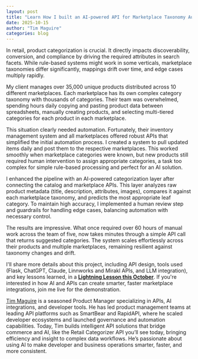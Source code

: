 ```yaml
---
layout: post
title: "Learn How I built an AI-powered API for Marketplace Taxonomy Automation"
date: 2025-10-15
author: "Tim Maguire"
categories: blog
---
```


In retail, product categorization is crucial. It directly impacts discoverability, conversion, and compliance by driving the required attributes in search facets. While rule-based systems might work in some verticals, marketplace taxonomies differ significantly, mappings drift over time, and edge cases multiply rapidly.

My client manages over 35,000 unique products distributed across 10 different marketplaces. Each marketplace has its own complex category taxonomy with thousands of categories. Their team was overwhelmed, spending hours daily copying and pasting product data between spreadsheets, manually creating products, and selecting multi-tiered categories for each product in each marketplace.

This situation clearly needed automation. Fortunately, their inventory management system and all marketplaces offered robust APIs that simplified the initial automation process. I created a system to pull updated items daily and post them to the respective marketplaces. This worked smoothly when marketplace categories were known, but new products still required human intervention to assign appropriate categories, a task too complex for simple rule-based processing and perfect for an AI solution.

I enhanced the pipeline with an AI-powered categorization layer after connecting the catalog and marketplace APIs. This layer analyzes raw product metadata (title, description, attributes, images), compares it against each marketplace taxonomy, and predicts the most appropriate leaf category. To maintain high accuracy, I implemented a human review step and guardrails for handling edge cases, balancing automation with necessary control.

The results are impressive. What once required over 60 hours of manual work across the team of five, now takes minutes through a simple API call that returns suggested categories. The system scales effortlessly across their products and multiple marketplaces, remaining resilient against taxonomy changes and drift.

I'll share more details about this project, including API design, tools used (Flask, ChatGPT, Claude, Linnworks and Mirakl APIs, and LLM integration), and key lessons learned, in a [**Lightning Lesson this October**](https://maven.com/p/18bd3a/build-your-own-ai-powered-api-for-n8n). If you're interested in how AI and APIs can create smarter, faster marketplace integrations, join me live for the demonstration.

[Tim Maguire](https://www.linkedin.com/in/tmaguire/) is a seasoned Product Manager specializing in APIs, AI integrations, and developer tools. He has led product management teams at leading API platforms such as SmartBear and RapidAPI, where he scaled developer ecosystems and launched governance and automation capabilities. Today, Tim builds intelligent API solutions that bridge commerce and AI, like the Retail Categorizer API you’ll see today, bringing efficiency and insight to complex data workflows. He’s passionate about using AI to make developer and business operations smarter, faster, and more consistent.